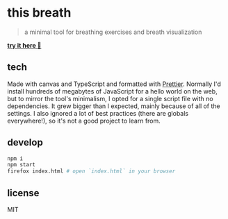# this breath

> a minimal tool for breathing exercises and breath visualization

**[try it here :seedling:](https://ryanatkn.github.io/this-breath)**

## tech

Made with canvas and TypeScript and formatted with
[Prettier](https://github.com/prettier/prettier).
Normally I'd install hundreds of megabytes of
JavaScript for a hello world on the web,
but to mirror the tool's minimalism,
I opted for a single script file with no dependencies.
It grew bigger than I expected, mainly because of all of the settings.
I also ignored a lot of best practices (there are globals everywhere!),
so it's not a good project to learn from.

## develop

```bash
npm i
npm start
firefox index.html # open `index.html` in your browser
```

## license

MIT
